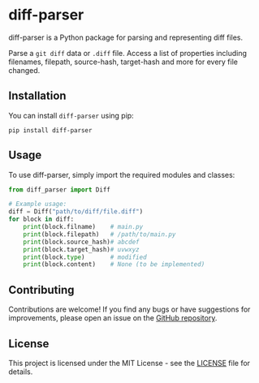 # diff-parser

diff-parser is a Python package for parsing and representing diff files.

Parse a `git diff` data or `.diff` file. Access a list of properties including filenames, filepath, source-hash, target-hash and more for every file changed.

## Installation

You can install `diff-parser` using pip:

```
pip install diff-parser
```


## Usage

To use diff-parser, simply import the required modules and classes:

```python
from diff_parser import Diff

# Example usage:
diff = Diff("path/to/diff/file.diff")
for block in diff:
    print(block.filname)    # main.py
    print(block.filepath)   # /path/to/main.py
    print(block.source_hash)# abcdef
    print(block.target_hash)# uvwxyz
    print(block.type)       # modified
    print(block.content)    # None (to be implemented)
```

## Contributing
Contributions are welcome! If you find any bugs or have suggestions for improvements, please open an issue on the [GitHub repository](https://github.com/shaiksamad/diff-parser/issues).

## License
This project is licensed under the MIT License - see the [LICENSE](https://github.com/shaiksamad/diff-parser/blob/main/LICENSE) file for details.


